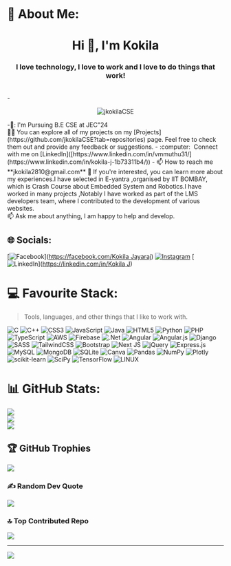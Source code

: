 # 💫 About Me:
<h1 align="center">Hi 👋, I'm Kokila</h1>
<h3 align="center">I love technology, I love to work and I love to do things that work!</h3><br>
-<p align="center"> <img src="https://komarev.com/ghpvc/?username=jkokilaCSE&label=Profile%20views&color=0e75b6&style=flat" alt="jkokilaCSE" /> </p>
-🏫:  I'm Pursuing B.E CSE at JEC"24<br>👨‍💻 You can explore all of my projects on my [Projects](https://github.com/jkokilaCSE?tab=repositories) page. Feel free to check them out and provide any feedback or suggestions.
- :computer: &nbsp;Connect with me on [LinkedIn]([https://www.linkedin.com/in/vmmuthu31/](https://www.linkedin.com/in/kokila-j-1b73311b4/))
- 📫 How to reach me **jkokila2810@gmail.com**
📄 If you're interested, you can learn more about my experiences.I have selected in E-yantra ,organised by IIT BOMBAY, which is Crash Course about Embedded System and Robotics.I have worked in many projects ,Notably I have worked as part of the LMS developers team, where I contributed to the development of various websites.<br>📫  Ask me about anything, I am happy to help and develop.


## 🌐 Socials:
[![Facebook](https://img.shields.io/badge/Facebook-%231877F2.svg?logo=Facebook&logoColor=white)]([https://facebook.com/Kokila Jayaraj](https://www.facebook.com/kokila.jayaraj.7)) [![Instagram](https://img.shields.io/badge/Instagram-%23E4405F.svg?logo=Instagram&logoColor=white)](https://instagram.com/__kokila__2002) [![LinkedIn](https://img.shields.io/badge/LinkedIn-%230077B5.svg?logo=linkedin&logoColor=white)]([https://linkedin.com/in/Kokila J](https://www.linkedin.com/in/kokila-j-1b73311b4/)) 

# 💻 Favourite Stack:
> Tools, languages, and other things that I like to work with.<br>

![C](https://img.shields.io/badge/c-%2300599C.svg?style=for-the-badge&logo=c&logoColor=white) ![C++](https://img.shields.io/badge/c++-%2300599C.svg?style=for-the-badge&logo=c%2B%2B&logoColor=white) ![CSS3](https://img.shields.io/badge/css3-%231572B6.svg?style=for-the-badge&logo=css3&logoColor=white) ![JavaScript](https://img.shields.io/badge/javascript-%23323330.svg?style=for-the-badge&logo=javascript&logoColor=%23F7DF1E) ![Java](https://img.shields.io/badge/java-%23ED8B00.svg?style=for-the-badge&logo=java&logoColor=white) ![HTML5](https://img.shields.io/badge/html5-%23E34F26.svg?style=for-the-badge&logo=html5&logoColor=white) ![Python](https://img.shields.io/badge/python-3670A0?style=for-the-badge&logo=python&logoColor=ffdd54) ![PHP](https://img.shields.io/badge/php-%23777BB4.svg?style=for-the-badge&logo=php&logoColor=white) ![TypeScript](https://img.shields.io/badge/typescript-%23007ACC.svg?style=for-the-badge&logo=typescript&logoColor=white) ![AWS](https://img.shields.io/badge/AWS-%23FF9900.svg?style=for-the-badge&logo=amazon-aws&logoColor=white) ![Firebase](https://img.shields.io/badge/firebase-%23039BE5.svg?style=for-the-badge&logo=firebase) ![.Net](https://img.shields.io/badge/.NET-5C2D91?style=for-the-badge&logo=.net&logoColor=white) ![Angular](https://img.shields.io/badge/angular-%23DD0031.svg?style=for-the-badge&logo=angular&logoColor=white) ![Angular.js](https://img.shields.io/badge/angular.js-%23E23237.svg?style=for-the-badge&logo=angularjs&logoColor=white) ![Django](https://img.shields.io/badge/django-%23092E20.svg?style=for-the-badge&logo=django&logoColor=white) ![SASS](https://img.shields.io/badge/SASS-hotpink.svg?style=for-the-badge&logo=SASS&logoColor=white) ![TailwindCSS](https://img.shields.io/badge/tailwindcss-%2338B2AC.svg?style=for-the-badge&logo=tailwind-css&logoColor=white) ![Bootstrap](https://img.shields.io/badge/bootstrap-%23563D7C.svg?style=for-the-badge&logo=bootstrap&logoColor=white) ![Next JS](https://img.shields.io/badge/Next-black?style=for-the-badge&logo=next.js&logoColor=white) ![jQuery](https://img.shields.io/badge/jquery-%230769AD.svg?style=for-the-badge&logo=jquery&logoColor=white) ![Express.js](https://img.shields.io/badge/express.js-%23404d59.svg?style=for-the-badge&logo=express&logoColor=%2361DAFB) ![MySQL](https://img.shields.io/badge/mysql-%2300f.svg?style=for-the-badge&logo=mysql&logoColor=white) ![MongoDB](https://img.shields.io/badge/MongoDB-%234ea94b.svg?style=for-the-badge&logo=mongodb&logoColor=white) ![SQLite](https://img.shields.io/badge/sqlite-%2307405e.svg?style=for-the-badge&logo=sqlite&logoColor=white) ![Canva](https://img.shields.io/badge/Canva-%2300C4CC.svg?style=for-the-badge&logo=Canva&logoColor=white) ![Pandas](https://img.shields.io/badge/pandas-%23150458.svg?style=for-the-badge&logo=pandas&logoColor=white) ![NumPy](https://img.shields.io/badge/numpy-%23013243.svg?style=for-the-badge&logo=numpy&logoColor=white) ![Plotly](https://img.shields.io/badge/Plotly-%233F4F75.svg?style=for-the-badge&logo=plotly&logoColor=white) ![scikit-learn](https://img.shields.io/badge/scikit--learn-%23F7931E.svg?style=for-the-badge&logo=scikit-learn&logoColor=white) ![SciPy](https://img.shields.io/badge/SciPy-%230C55A5.svg?style=for-the-badge&logo=scipy&logoColor=%white) ![TensorFlow](https://img.shields.io/badge/TensorFlow-%23FF6F00.svg?style=for-the-badge&logo=TensorFlow&logoColor=white) ![LINUX](https://img.shields.io/badge/Linux-FCC624?style=for-the-badge&logo=linux&logoColor=black)
# 📊 GitHub Stats:
![](https://github-readme-stats.vercel.app/api?username=jkokilaCSE&theme=dark&hide_border=false&include_all_commits=false&count_private=false)<br/>
![](https://github-readme-streak-stats.herokuapp.com/?user=jkokilaCSE&theme=dark&hide_border=false)<br/>
![](https://github-readme-stats.vercel.app/api/top-langs/?username=jkokilaCSE&theme=dark&hide_border=false&include_all_commits=false&count_private=false&layout=compact)

## 🏆 GitHub Trophies
![](https://github-profile-trophy.vercel.app/?username=jkokilaCSE&theme=radical&no-frame=false&no-bg=true&margin-w=4)

### ✍️ Random Dev Quote
![](https://quotes-github-readme.vercel.app/api?type=horizontal&theme=radical)

### 🔝 Top Contributed Repo
![](https://github-contributor-stats.vercel.app/api?username=jkokilaCSE&limit=5&theme=dark&combine_all_yearly_contributions=true)

---
[![](https://visitcount.itsvg.in/api?id=jkokilaCSE&icon=0&color=0)](https://visitcount.itsvg.in)

